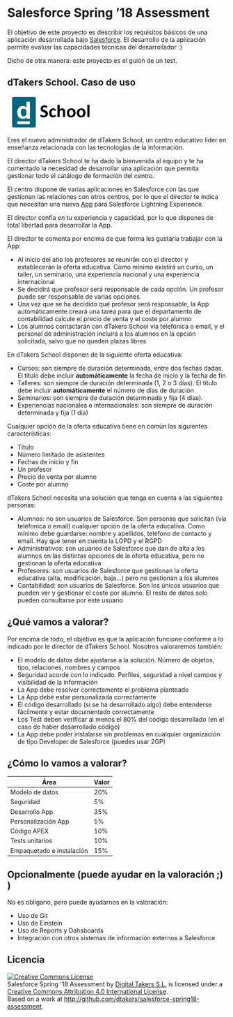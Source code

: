 # Salesforce Spring ’18 Assessment
El objetivo de este proyecto es describir los requisitos básicos de una aplicación desarrollada
bajo [Salesforce](http://www.salesforce.com).
El desarrollo de la aplicación permite evaluar las capacidades técnicas del desarrollador :)

Dicho de otra manera: este proyecto es el guión de un test.

## dTakers School. Caso de uso

![dTakers School](dtakers_school.png)

Eres el nuevo administrador de dTakers School, un centro educativo líder en enseñanza relacionada con las tecnologías de la información.

El director dTakers School te ha dado la bienvenida al equipo y te ha comentado la necesidad de desarrollar una aplicación que permita gestionar todo el catálogo de formación del centro.

El centro dispone de varias aplicaciones en Salesforce con las que gestionan las relaciones con otros centros, por lo que el director te indica que necesitan una nueva [App](http://sforce.co/2HKlZoP) para Salesforce Lightning Experience.

El director confía en tu experiencia y capacidad, por lo que dispones de total libertad para desarrollar la App.

El director te comenta por encima de que forma les gustaría trabajar con la App:

- Al inicio del año los profesores se reunirán con el director y establecerán la oferta educativa. Como mínimo existirá un curso, un taller, un seminario, una experiencia nacional y una experiencia internacional
- Se decidirá que profesor será responsable de cada opción. Un profesor puede ser responsable de varias opciones.
- Una vez que se ha decidido qué profesor será responsable, la App automáticamente creará una tarea para que el departamento de contabilidad calcule el precio de venta y el coste por alumno
- Los alumnos contactarán con dTakers School vía telefónica o email, y el personal de administración incluirá a los alumnos en la opción solicitada, salvo que no queden plazas libres  

En dTakers School disponen de la siguiente oferta educativa:

- Cursos: son siempre de duración determinada, entre dos fechas dadas. El título debe incluir **automáticamente** la fecha de inicio y la fecha de fin
- Talleres: son siempre de duración determinada (1, 2 o 3 días). El título debe incluir **automáticamente** el número de días de duración
- Seminarios: son siempre de duración determinada y fija (4 días).
- Experiencias nacionales e internacionales: son siempre de duración determinada y fija (1 día)

Cualquier opción de la oferta educativa tiene en común las siguientes características:

- Título
- Número limitado de asistentes
- Fechas de inicio y fin
- Un profesor
- Precio de venta por alumno
- Coste por alumno

dTakers School necesita una solución que tenga en cuenta a las siguientes personas:

- Alumnos: no son usuarios de Salesforce. Son personas que solicitan (vía teléfonica o email) cualquier opción de la oferta educativa. Como mínimo debe guardarse: nombre y apellidos, teléfono de contacto y email. Hay que tener en cuenta la LOPD y el RGPD
- Administrativos: son usuarios de Salesforce que dan de alta a los alumnos en las distintas opciones de la oferta educativa, pero no gestionan la oferta educativa
- Profesores: son usuarios de Salesforce que gestionan la oferta educativa (alta, modificación, baja...) pero no gestionan a los alumnos
- Contabilidad: son usuarios de Salesforce. Son los únicos usuarios que pueden ver y gestionar el coste por alumno. El resto de datos solo pueden consultarse por este usuario 

## ¿Qué vamos a valorar?

Por encima de todo, el objetivo es que la aplicación funcione conforme a lo indicado por le director de dTakers School. Nosotros valoraremos también:

- El modelo de datos debe ajustarse a la solución. Número de objetos, tipo, relaciones, nombres y campos
- Seguridad acorde con lo indicado. Perfiles, seguridad a nivel campos y visibilidad de la información
- La App debe resolver correctamente el problema planteado
- La App debe estar personalizada correctamente
- El código desarrollado (si se ha desarrollado algo) debe entenderse fácilmente y estar documentado correctamente
- Los Test deben verificar al menos el 80% del código desarrollado (en el caso de haber desarrollado código)
- La App debe poder instalarse sin problemas en cualquier organización de tipo Developer de Salesforce (puedes usar 2GP)

## ¿Cómo lo vamos a valorar?

| Área| Valor |
| ------ | ------ |
| Modelo de datos | 20% |
| Seguridad | 5% |
| Desarrollo App | 35% |
| Personalización App | 5% |
| Código APEX | 10% |
| Tests unitarios | 10% |
| Empaquetado e instalación | 15% |

## Opcionalmente (puede ayudar en la valoración ;) )
No es obligario, pero puede ayudarnos en la valoración:

- Uso de Git
- Uso de Einstein
- Uso de Reports y Dahsboards
- Integración con otros sistemas de información externos a Salesforce

## Licencia
<a rel="license" href="http://creativecommons.org/licenses/by/4.0/">
	<img alt="Creative Commons License" style="border-width:0" src="https://i.creativecommons.org/l/by/4.0/88x31.png" />
</a><br />
<span xmlns:dct="http://purl.org/dc/terms/" property="dct:title">Salesforce Spring '18 Assessment</span> by <a xmlns:cc="http://creativecommons.org/ns#" href="http://www.dtakers.com" property="cc:attributionName" rel="cc:attributionURL">Digital Takers S.L.</a> is licensed under a <a rel="license" href="http://creativecommons.org/licenses/by/4.0/">Creative Commons Attribution 4.0 International License</a>.<br />
Based on a work at <a xmlns:dct="http://purl.org/dc/terms/" href="http://github.com/dtakers/salesforce-spring18-assessment" rel="dct:source">http://github.com/dtakers/salesforce-spring18-assessment</a>.